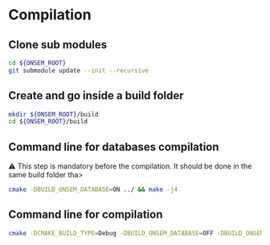 # Compilation


## Clone sub modules

```bash
cd ${ONSEM_ROOT}
git submodule update --init --recursive
```

## Create and go inside a build folder

```bash
mkdir ${ONSEM_ROOT}/build
cd ${ONSEM_ROOT}/build
```


## Command line for databases compilation

:warning: This step is mandatory before the compilation. It should be done in the same build folder tha>

```bash
cmake -DBUILD_ONSEM_DATABASE=ON ../ && make -j4
```


## Command line for compilation

```bash
cmake -DCMAKE_BUILD_TYPE=Debug -DBUILD_ONSEM_DATABASE=OFF -DBUILD_ONSEM_TESTS=ON -DBUILD_DB_GENERATOR_PREPROCESSING=ON ../ && make -j4
```


